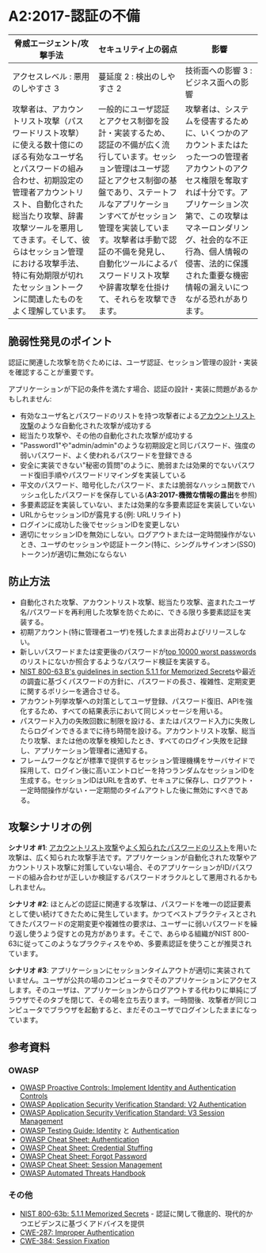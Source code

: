 # A2:2017-認証の不備

| 脅威エージェント/攻撃手法 | セキュリティ上の弱点           | 影響               |
| -- | -- | -- |
| アクセスレベル : 悪用のしやすさ 3 | 蔓延度 2 : 検出のしやすさ 2 | 技術面への影響 3 : ビジネス面への影響 |
| 攻撃者は、アカウントリスト攻撃（パスワードリスト攻撃）に使える数十億にのぼる有効なユーザ名とパスワードの組み合わせ、初期設定の管理者アカウントリスト、自動化された総当たり攻撃、辞書攻撃ツールを悪用してきます。そして、彼らはセッション管理における攻撃手法、特に有効期限が切れたセッショントークンに関連したものをよく理解しています。 | 一般的にユーザ認証とアクセス制御を設計・実装するため、認証の不備が広く流行しています。セッション管理はユーザ認証とアクセス制御の基盤であり、ステートフルなアプリケーションすべてがセッション管理を実装しています。攻撃者は手動で認証の不備を発見し、自動化ツールによるパスワードリスト攻撃や辞書攻撃を仕掛けて、それらを攻撃できます。 | 攻撃者は、システムを侵害するために、いくつかのアカウントまたはたった一つの管理者アカウントのアクセス権限を奪取すれば十分です。アプリケーション次第で、この攻撃はマネーロンダリング、社会的な不正行為、個人情報の侵害、法的に保護された重要な機密情報の漏えいにつながる恐れがあります。 |

## 脆弱性発見のポイント

認証に関連した攻撃を防ぐためには、ユーザ認証、セッション管理の設計・実装を確認することが重要です。

アプリケーションが下記の条件を満たす場合、認証の設計・実装に問題があるかもしれません:

* 有効なユーザ名とパスワードのリストを持つ攻撃者による[アカウントリスト攻撃](https://www.owasp.org/index.php/Credential_stuffing)のような自動化された攻撃が成功する
* 総当たり攻撃や、その他の自動化された攻撃が成功する
* "Password1"や"admin/admin"のような初期設定と同じパスワード、強度の弱いパスワード、よく使われるパスワードを登録できる
* 安全に実装できない"秘密の質問"のように、脆弱または効果的でないパスワード復旧手順やパスワードリマインダを実装している
* 平文のパスワード、暗号化したパスワード、または脆弱なハッシュ関数でハッシュ化したパスワードを保存している(**A3:2017-機微な情報の露出**を参照)
* 多要素認証を実装していない、または効果的な多要素認証を実装していない
* URLからセッションIDが露見する(例: URLリライト)
* ログインに成功した後でセッションIDを変更しない
* 適切にセッションIDを無効にしない。ログアウトまたは一定時間操作がないとき、ユーザのセッションや認証トークン(特に、シングルサインオン(SSO)トークン)が適切に無効にならない

## 防止方法

* 自動化された攻撃、アカウントリスト攻撃、総当たり攻撃、盗まれたユーザ名/パスワードを再利用した攻撃を防ぐために、できる限り多要素認証を実装する。
* 初期アカウント(特に管理者ユーザ)を残したまま出荷およびリリースしない。
* 新しいパスワードまたは変更後のパスワードが[top 10000 worst passwords](https://github.com/danielmiessler/SecLists/tree/master/Passwords)のリストにないか照合するようなパスワード検証を実装する。
* [NIST 800-63 B's guidelines in section 5.1.1 for Memorized Secrets](https://pages.nist.gov/800-63-3/sp800-63b.html#memsecret)や最近の調査に基づくパスワードの方針に、パスワードの長さ、複雑性、定期変更に関するポリシーを適合させる。
* アカウント列挙攻撃への対策としてユーザ登録、パスワード復旧、APIを強化するため、すべての結果表示において同じメッセージを用いる。
* パスワード入力の失敗回数に制限を設ける、またはパスワード入力に失敗したらログインできるまでに待ち時間を設ける。アカウントリスト攻撃、総当たり攻撃、または他の攻撃を検知したとき、すべてのログイン失敗を記録し、アプリケーション管理者に通知する。
* フレームワークなどが標準で提供するセッション管理機構をサーバサイドで採用して、ログイン後に高いエントロピーを持つランダムなセッションIDを生成する。セッションIDはURLを含めず、セキュアに保存し、ログアウト・一定時間操作がない・一定期間のタイムアウトした後に無効にすべきである。

## 攻撃シナリオの例

**シナリオ #1**: [アカウントリスト攻撃](https://www.owasp.org/index.php/Credential_stuffing)や[よく知られたパスワードのリスト](https://github.com/danielmiessler/SecLists)を用いた攻撃は、広く知られた攻撃手法です。アプリケーションが自動化された攻撃やアカウントリスト攻撃に対策していない場合、そのアプリケーションがID/パスワードの組み合わせが正しいか検証するパスワードオラクルとして悪用されるかもしれません。

**シナリオ #2**: ほとんどの認証に関連する攻撃は、パスワードを唯一の認証要素として使い続けてきたために発生しています。かつてベストプラクティスとされてきたパスワードの定期変更や複雑性の要求は、ユーザーに弱いパスワードを繰り返し使うよう促すとの見方があります。そこで、あらゆる組織がNIST 800-63に従ってこのようなプラクティスをやめ、多要素認証を使うことが推奨されています。

**シナリオ #3**: アプリケーションにセッションタイムアウトが適切に実装されていません。ユーザが公共の場のコンピュータでそのアプリケーションにアクセスします。そのユーザは、アプリケーションからログアウトする代わりに単純にブラウザでそのタブを閉じて、その場を立ち去ります。一時間後、攻撃者が同じコンピュータでブラウザを起動すると、まだそのユーザでログインしたままになっています。

## 参考資料

### OWASP

* [OWASP Proactive Controls: Implement Identity and Authentication Controls](https://www.owasp.org/index.php/OWASP_Proactive_Controls#5:_Implement_Identity_and_Authentication_Controls)
* [OWASP Application Security Verification Standard: V2 Authentication](https://www.owasp.org/index.php/Category:OWASP_Application_Security_Verification_Standard_Project#tab=Home)
* [OWASP Application Security Verification Standard: V3 Session Management](https://www.owasp.org/index.php/Category:OWASP_Application_Security_Verification_Standard_Project#tab=Home)
* [OWASP Testing Guide: Identity](https://www.owasp.org/index.php/Testing_Identity_Management)
 と [Authentication](https://www.owasp.org/index.php/Testing_for_authentication)
* [OWASP Cheat Sheet: Authentication](https://www.owasp.org/index.php/Authentication_Cheat_Sheet)
* [OWASP Cheat Sheet: Credential Stuffing](https://www.owasp.org/index.php/Credential_Stuffing_Prevention_Cheat_Sheet)
* [OWASP Cheat Sheet: Forgot Password](https://www.owasp.org/index.php/Forgot_Password_Cheat_Sheet)
* [OWASP Cheat Sheet: Session Management](https://www.owasp.org/index.php/Session_Management_Cheat_Sheet)
* [OWASP Automated Threats Handbook](https://www.owasp.org/index.php/OWASP_Automated_Threats_to_Web_Applications)

### その他

* [NIST 800-63b: 5.1.1 Memorized Secrets](https://pages.nist.gov/800-63-3/sp800-63b.html#memsecret) - 認証に関して徹底的、現代的かつエビデンスに基づくアドバイスを提供
* [CWE-287: Improper Authentication](https://cwe.mitre.org/data/definitions/287.html)
* [CWE-384: Session Fixation](https://cwe.mitre.org/data/definitions/384.html)
